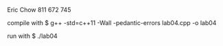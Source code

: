 Eric Chow
811 672 745

compile with
$ g++ -std=c++11 -Wall -pedantic-errors lab04.cpp -o lab04

run with
$ ./lab04
